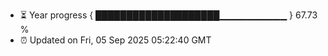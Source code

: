 - ⏳ Year progress { ████████████████████▁▁▁▁▁▁▁▁▁▁ } 67.73 %
- ⏰ Updated on Fri, 05 Sep 2025 05:22:40 GMT

